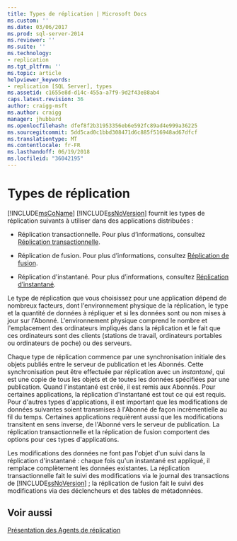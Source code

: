 ```yaml
---
title: Types de réplication | Microsoft Docs
ms.custom: ''
ms.date: 03/06/2017
ms.prod: sql-server-2014
ms.reviewer: ''
ms.suite: ''
ms.technology:
- replication
ms.tgt_pltfrm: ''
ms.topic: article
helpviewer_keywords:
- replication [SQL Server], types
ms.assetid: c1655e8d-d14c-455a-a7f9-9d2f43e88ab4
caps.latest.revision: 36
author: craigg-msft
ms.author: craigg
manager: jhubbard
ms.openlocfilehash: dfef8f2b31953356eb6e592fc89ad4e999a36225
ms.sourcegitcommit: 5dd5cad0c1bbd308471d6c885f516948ad67dfcf
ms.translationtype: MT
ms.contentlocale: fr-FR
ms.lasthandoff: 06/19/2018
ms.locfileid: "36042195"
---
```

# <a name="types-of-replication"></a>Types de réplication
  [!INCLUDE[msCoName](../../includes/msconame-md.md)] [!INCLUDE[ssNoVersion](../../includes/ssnoversion-md.md)] fournit les types de réplication suivants à utiliser dans des applications distribuées :  
  
-   Réplication transactionnelle. Pour plus d’informations, consultez [Réplication transactionnelle](transactional/transactional-replication.md).  
  
-   Réplication de fusion. Pour plus d’informations, consultez [Réplication de fusion](merge/merge-replication.md).  
  
-   Réplication d'instantané. Pour plus d’informations, consultez [Réplication d’instantané](snapshot-replication.md).  
  
 Le type de réplication que vous choisissez pour une application dépend de nombreux facteurs, dont l'environnement physique de la réplication, le type et la quantité de données à répliquer et si les données sont ou non mises à jour sur l'Abonné. L'environnement physique comprend le nombre et l'emplacement des ordinateurs impliqués dans la réplication et le fait que ces ordinateurs sont des clients (stations de travail, ordinateurs portables ou ordinateurs de poche) ou des serveurs.  
  
 Chaque type de réplication commence par une synchronisation initiale des objets publiés entre le serveur de publication et les Abonnés. Cette synchronisation peut être effectuée par réplication avec un *instantané*, qui est une copie de tous les objets et de toutes les données spécifiées par une publication. Quand l'instantané est créé, il est remis aux Abonnés. Pour certaines applications, la réplication d'instantané est tout ce qui est requis. Pour d'autres types d'applications, il est important que les modifications de données suivantes soient transmises à l'Abonné de façon incrémentielle au fil du temps. Certaines applications requièrent aussi que les modifications transitent en sens inverse, de l'Abonné vers le serveur de publication. La réplication transactionnelle et la réplication de fusion comportent des options pour ces types d'applications.  
  
 Les modifications des données ne font pas l'objet d'un suivi dans la réplication d'instantané : chaque fois qu'un instantané est appliqué, il remplace complètement les données existantes. La réplication transactionnelle fait le suivi des modifications via le journal des transactions de [!INCLUDE[ssNoVersion](../../includes/ssnoversion-md.md)] ; la réplication de fusion fait le suivi des modifications via des déclencheurs et des tables de métadonnées.  
  
## <a name="see-also"></a>Voir aussi  
 [Présentation des Agents de réplication](agents/replication-agents-overview.md)  
  
  